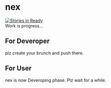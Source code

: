 # nex
[![Stories in Ready](https://badge.waffle.io/frainworks/nex.svg?label=ready&title=Ready)](http://waffle.io/frainworks/nex)  
Work is progress...

## For Deveroper
plz create your brunch and push there.

## For User
nex is now Deveroping phase. Plz wait for a while.
